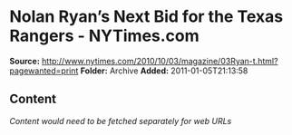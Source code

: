 # Nolan Ryan’s Next Bid for the Texas Rangers - NYTimes.com

**Source:** http://www.nytimes.com/2010/10/03/magazine/03Ryan-t.html?pagewanted=print
**Folder:** Archive
**Added:** 2011-01-05T21:13:58




## Content
*Content would need to be fetched separately for web URLs*
